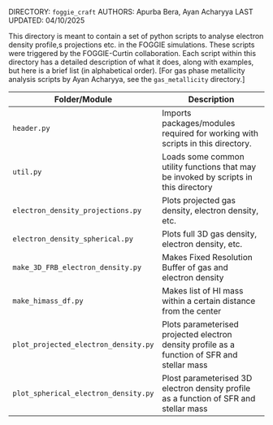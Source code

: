 DIRECTORY: `foggie_craft`
AUTHORS: Apurba Bera, Ayan Acharyya
LAST UPDATED: 04/10/2025

This directory is meant to contain a set of python scripts to analyse electron density profile,s projections etc. in the FOGGIE simulations.
These scripts were triggered by the FOGGIE-Curtin collaboration.
Each script within this directory has a detailed description of what it does, along with examples, but here is a brief list (in alphabetical order).
[For gas phase metallicity analysis scripts by Ayan Acharyya, see the `gas_metallicity` directory.]

| Folder/Module        | Description |
|----------------------|-------------|
| `header.py` | Imports packages/modules required for working with scripts in this directory. |
| `util.py` | Loads some common utility functions that may be invoked by scripts in this directory |
| `electron_density_projections.py` | Plots projected gas density, electron density, etc. |
| `electron_density_spherical.py` | Plots full 3D gas density, electron density, etc. |
| `make_3D_FRB_electron_density.py` | Makes Fixed Resolution Buffer of gas and electron density |
| `make_himass_df.py` | Makes list of HI mass within a certain distance from the center |
| `plot_projected_electron_density.py` | Plots parameterised projected electron density profile as a function of SFR and stellar mass |
| `plot_spherical_electron_density.py` | Plost parameterised 3D electron density profile as a function of SFR and stellar mass

